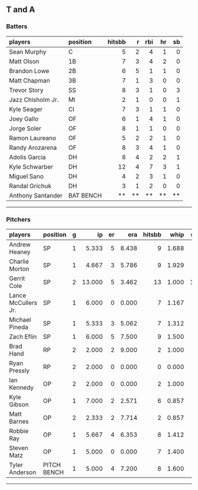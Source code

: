 ## T and A

### Batters

 
|players           |position  | hitsbb|  r| rbi| hr| sb| 
|:-----------------|:---------|------:|--:|---:|--:|--:| 
|Sean Murphy       |C         |      5|  2|   4|  1|  0| 
|Matt Olson        |1B        |      7|  3|   4|  2|  0| 
|Brandon Lowe      |2B        |      6|  5|   1|  1|  0| 
|Matt Chapman      |3B        |      7|  1|   3|  0|  0| 
|Trevor Story      |SS        |      8|  3|   1|  0|  3| 
|Jazz Chisholm Jr. |MI        |      2|  1|   0|  0|  1| 
|Kyle Seager       |CI        |      7|  3|   1|  1|  0| 
|Joey Gallo        |OF        |      6|  1|   4|  1|  0| 
|Jorge Soler       |OF        |      8|  1|   1|  0|  0| 
|Ramon Laureano    |OF        |      5|  2|   2|  1|  0| 
|Randy Arozarena   |OF        |      8|  3|   4|  1|  0| 
|Adolis Garcia     |DH        |      8|  4|   2|  2|  1| 
|Kyle Schwarber    |DH        |     12|  4|   7|  3|  1| 
|Miguel Sano       |DH        |      4|  2|   3|  1|  0| 
|Randal Grichuk    |DH        |      3|  1|   2|  0|  0| 
|Anthony Santander |BAT BENCH |     **| **|  **| **| **| 


* * *

### Pitchers

 
|players             |position    |  g|     ip| er|   era| hitsbb|  whip| so|  w| sv| 
|:-------------------|:-----------|--:|------:|--:|-----:|------:|-----:|--:|--:|--:| 
|Andrew Heaney       |SP          |  1|  5.333|  5| 8.438|      9| 1.688|  5|  0|  0| 
|Charlie Morton      |SP          |  1|  4.667|  3| 5.786|      9| 1.929|  4|  0|  0| 
|Gerrit Cole         |SP          |  2| 13.000|  5| 3.462|     13| 1.000| 19|  1|  0| 
|Lance McCullers Jr. |SP          |  1|  6.000|  0| 0.000|      7| 1.167|  5|  0|  0| 
|Michael Pineda      |SP          |  1|  5.333|  3| 5.062|      7| 1.312|  7|  0|  0| 
|Zach Eflin          |SP          |  1|  6.000|  5| 7.500|      9| 1.500|  9|  0|  0| 
|Brad Hand           |RP          |  2|  2.000|  2| 9.000|      2| 1.000|  5|  0|  1| 
|Ryan Pressly        |RP          |  2|  2.000|  0| 0.000|      0| 0.000|  2|  0|  1| 
|Ian Kennedy         |OP          |  2|  2.000|  0| 0.000|      2| 1.000|  1|  0|  1| 
|Kyle Gibson         |OP          |  1|  7.000|  2| 2.571|      6| 0.857|  3|  0|  0| 
|Matt Barnes         |OP          |  2|  2.333|  2| 7.714|      2| 0.857|  5|  0|  1| 
|Robbie Ray          |OP          |  1|  5.667|  4| 6.353|      8| 1.412|  9|  1|  0| 
|Steven Matz         |OP          |  1|  5.000|  0| 0.000|      7| 1.400|  9|  0|  0| 
|Tyler Anderson      |PITCH BENCH |  1|  5.000|  4| 7.200|      8| 1.600|  7|  0|  0| 


* * *


